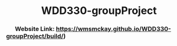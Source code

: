 # &emsp; &emsp; &nbsp; &nbsp; WDD330-groupProject 
### &emsp; &nbsp;Website Link: https://wmsmckay.github.io/WDD330-groupProject/build/)
